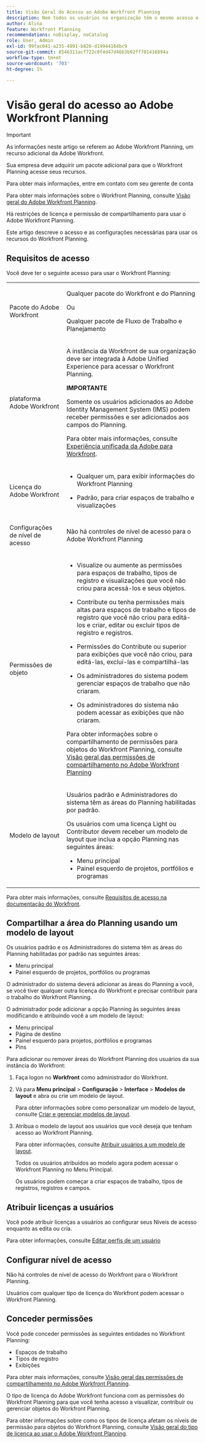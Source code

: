 ```yaml
---
title: Visão Geral do Acesso ao Adobe Workfront Planning
description: Nem todos os usuários na organização têm o mesmo acesso e permissões para usar o Adobe Workfront Planning. Este artigo descreve o acesso e as permissões que os usuários podem ter para usar os recursos do Adobe Workfront Planning.
author: Alina
feature: Workfront Planning
recommendations: noDisplay, noCatalog
role: User, Admin
exl-id: 99fac041-a235-4991-b826-d19944164bc9
source-git-commit: 8546311acf722c0f4d47d4663b02ff701416894a
workflow-type: tm+mt
source-wordcount: '703'
ht-degree: 1%

---
```



# Visão geral do acesso ao Adobe Workfront Planning

<!--leave the global record type reference in yellow till Jan 2026-->

<!--do not use the snippet for IMPORTANT , as it links to this article-->

<!--<span class="preview">The highlighted information on this page refers to functionality not yet generally available. It is available only in the Preview environment for all customers. After the monthly releases to Production, the same features are also available in the Production environment for customers who enabled fast releases. </span>   

<span class="preview">For information about fast releases, see [Enable or disable fast releases for your organization](/help/quicksilver/administration-and-setup/set-up-workfront/configure-system-defaults/enable-fast-release-process.md). </span>-->

>[!IMPORTANT]
>
>As informações neste artigo se referem ao Adobe Workfront Planning, um recurso adicional da Adobe Workfront.
>
>Sua empresa deve adquirir um pacote adicional para que o Workfront Planning acesse seus recursos.
>
>Para obter mais informações, entre em contato com seu gerente de conta
>
>Para obter mais informações sobre o Workfront Planning, consulte [Visão geral do Adobe Workfront Planning](/help/quicksilver/planning/general/planning-overview.md).

Há restrições de licença e permissão de compartilhamento para usar o Adobe Workfront Planning.

Este artigo descreve o acesso e as configurações necessárias para usar os recursos do Workfront Planning.

## Requisitos de acesso

<!--do not collapse the access requirements below - this is the main article about Access overview-->

<!--*********ensure that the link ^^^^^^^^below^^^^^^^^ to Workfront Pricing and Packaging now also includes information about Workfront Planning. If not, talk with Lauren S.***************-->

Você deve ter o seguinte acesso para usar o Workfront Planning:

<table style="table-layout:auto">
 <col>
 </col>
 <col>
 </col>
 <tbody>
    <tr>
 <tr>
   <td role="rowheader"><p>Pacote do Adobe Workfront</p></td>
   <td>
   <p>Qualquer pacote do Workfront e do Planning</p>
   <p>Ou</p>
   <p>Qualquer pacote de Fluxo de Trabalho e Planejamento</p>
   <!--<p><b>NOTE</b></p>
<p><span class="preview">For access to global record types:</span></p>
<ul><li><p><span class="preview">Any Workfront package and a Planning Plus package</span></p></li>
<p>Or</p>
<li><p><span class="preview">Workflow and Planning Prime and Ultimate packages</span></p></li></ul>--> </td>
<tr>
   <td role="rowheader"><p>plataforma Adobe Workfront</p></td>
   <td>
   <p>A instância da Workfront de sua organização deve ser integrada à Adobe Unified Experience para acessar o Workfront Planning.</p>
   <p><b>IMPORTANTE</b></p>
   <p>Somente os usuários adicionados ao Adobe Identity Management System (IMS) podem receber permissões e ser adicionados aos campos do Planning.</p>
   <p>Para obter mais informações, consulte <a href="/help/quicksilver/workfront-basics/navigate-workfront/workfront-navigation/adobe-unified-experience.md">Experiência unificada da Adobe para Workfront</a>. </p>
   </td>
  </tr>
  </tr>
  <tr>
   <td role="rowheader"><p>Licença do Adobe Workfront</p></td>
   <td>
   <ul><li><p>Qualquer um, para exibir informações do Workfront Planning</p></li>
   <li><p>Padrão, para criar espaços de trabalho e visualizações</p></li></ul>
    </td>
  </tr>
  <tr>
   <td role="rowheader"><p>Configurações de nível de acesso</p></td>
   <td> <p>Não há controles de nível de acesso para o Adobe Workfront Planning</p>  
</td>
  </tr>
<tr>
   <td role="rowheader"><p>Permissões de objeto</p></td>
   <td>
   <ul>
   <li><p>Visualize ou aumente as permissões para espaços de trabalho, tipos de registro e visualizações que você não criou para acessá-los e seus objetos.</p></li>
   <li><p>Contribute ou tenha permissões mais altas para espaços de trabalho e tipos de registro que você não criou para editá-los e criar, editar ou excluir tipos de registro e registros.</p></li>
   <li><p>Permissões do Contribute ou superior para exibições que você não criou, para editá-las, excluí-las e compartilhá-las</p>
   </li>
    <li><p>Os administradores do sistema podem gerenciar espaços de trabalho que não criaram. </p></li>
    <li><p>Os administradores do sistema não podem acessar as exibições que não criaram. </p></li></ul>
   <p>Para obter informações sobre o compartilhamento de permissões para objetos do Workfront Planning, consulte  
   <a href="/help/quicksilver/planning/access/sharing-permissions-overview.md">Visão geral das permissões de compartilhamento no Adobe Workfront Planning</a> 
  </td>
  </tr>
<tr>
   <td role="rowheader"><p>Modelo de layout</p></td>
   <td> 
<p>Usuários padrão e Administradores do sistema têm as áreas do Planning habilitadas por padrão.</p>
<p> Os usuários com uma licença Light ou Contributor devem receber um modelo de layout que inclua a opção Planning nas seguintes áreas:</p>
   <ul><li>Menu principal</li>
   <li>Painel esquerdo de projetos, portfólios e programas</li>
   </ul>   
</td>
  </tr>
 </tbody>
</table>

Para obter mais informações, consulte [Requisitos de acesso na documentação do Workfront](/help/quicksilver/administration-and-setup/add-users/access-levels-and-object-permissions/access-level-requirements-in-documentation.md).


## Compartilhar a área do Planning usando um modelo de layout

<!--First, contact your account manager to obtain access to the current Workfront Planning program.-->

Os usuários padrão e os Administradores do sistema têm as áreas do Planning habilitadas por padrão nas seguintes áreas:

* Menu principal
* Painel esquerdo de projetos, portfólios ou programas

O administrador do sistema deverá adicionar as áreas do Planning a você, se você tiver qualquer outra licença do Workfront e precisar contribuir para o trabalho do Workfront Planning.

O administrador pode adicionar a opção Planning às seguintes áreas modificando e atribuindo você a um modelo de layout:

* Menu principal
* Página de destino
* Painel esquerdo para projetos, portfólios e programas
* Pins

Para adicionar ou remover áreas do Workfront Planning dos usuários da sua instância do Workfront:

1. Faça logon no **Workfront** como administrador do Workfront.

1. Vá para **Menu principal** > **Configuração** > **Interface** > **Modelos de layout** e abra ou crie um modelo de layout.

   Para obter informações sobre como personalizar um modelo de layout, consulte [Criar e gerenciar modelos de layout](/help/quicksilver/administration-and-setup/customize-workfront/use-layout-templates/create-and-manage-layout-templates.md).

1. Atribua o modelo de layout aos usuários que você deseja que tenham acesso ao Workfront Planning.

   Para obter informações, consulte [Atribuir usuários a um modelo de layout](/help/quicksilver/administration-and-setup/customize-workfront/use-layout-templates/assign-users-to-layout-template.md).

   Todos os usuários atribuídos ao modelo agora podem acessar o Workfront Planning no Menu Principal.

   Os usuários podem começar a criar espaços de trabalho, tipos de registros, registros e campos.

## Atribuir licenças a usuários

Você pode atribuir licenças a usuários ao configurar seus Níveis de acesso enquanto as edita ou cria.

Para obter informações, consulte [Editar perfis de um usuário](/help/quicksilver/administration-and-setup/add-users/create-and-manage-users/edit-a-users-profile.md)

## Configurar nível de acesso

Não há controles de nível de acesso do Workfront para o Workfront Planning.

Usuários com qualquer tipo de licença do Workfront podem acessar o Workfront Planning.

<!--For information about granting access in Workfront, see [Create and modify custom access levels](/help/quicksilver/administration-and-setup/add-users/configure-and-grant-access/create-modify-access-levels.md). -->

## Conceder permissões

Você pode conceder permissões às seguintes entidades no Workfront Planning:

* Espaços de trabalho
* Tipos de registro
* Exibições

Para obter mais informações, consulte [Visão geral das permissões de compartilhamento no Adobe Workfront Planning](/help/quicksilver/planning/access/sharing-permissions-overview.md).

O tipo de licença do Adobe Workfront funciona com as permissões do Workfront Planning para que você tenha acesso a visualizar, contribuir ou gerenciar objetos do Workfront Planning.

Para obter informações sobre como os tipos de licença afetam os níveis de permissão para objetos do Workfront Planning, consulte [Visão geral do tipo de licença ao usar o Adobe Workfront Planning](/help/quicksilver/planning/access/license-type-overview.md).


